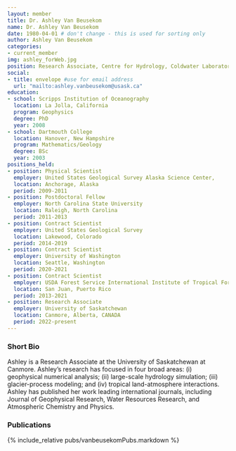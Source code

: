 ```yaml
---
layout: member
title: Dr. Ashley Van Beusekom
name: Dr. Ashley Van Beusekom
date: 1980-04-01 # don't change - this is used for sorting only
author: Ashley Van Beusekom
categories:
- current_member
img: ashley_forWeb.jpg
position: Research Associate, Centre for Hydrology, Coldwater Laboratory
social:
- title: envelope #use for email address
  url: "mailto:ashley.vanbeusekom@usask.ca"
education:
- school: Scripps Institution of Oceanography
  location: La Jolla, California
  program: Geophysics
  degree: PhD
  year: 2008
- school: Dartmouth College
  location: Hanover, New Hampshire
  program: Mathematics/Geology
  degree: BSc
  year: 2003
positions_held:
- position: Physical Scientist
  employer: United States Geological Survey Alaska Science Center,
  location: Anchorage, Alaska
  period: 2009-2011
- position: Postdoctoral Fellow
  employer: North Carolina State University
  location: Raleigh, North Carolina
  period: 2011-2013
- position: Contract Scientist
  employer: United States Geological Survey
  location: Lakewood, Colorado
  period: 2014-2019
- position: Contract Scientist
  employer: University of Washington
  location: Seattle, Washington
  period: 2020-2021
- position: Contract Scientist
  employer: USDA Forest Service International Institute of Tropical Forestry
  location: San Juan, Puerto Rico
  period: 2013-2021
- position: Research Associate
  employer: University of Saskatchewan
  location: Canmore, Alberta, CANADA
  period: 2022-present
---
```


### Short Bio
Ashley is a Research Associate at the University of Saskatchewan at Canmore. Ashley’s research has focused in four broad areas: (i) geophysical numerical analysis; (ii) large-scale hydrology simulation; (iii) glacier-process modeling; and (iv) tropical land-atmosphere interactions. Ashley has published her work leading international journals, including Journal of Geophysical Research, Water Resources Research, and Atmospheric Chemistry and Physics.

### Publications
{% include_relative pubs/vanbeusekomPubs.markdown %}
